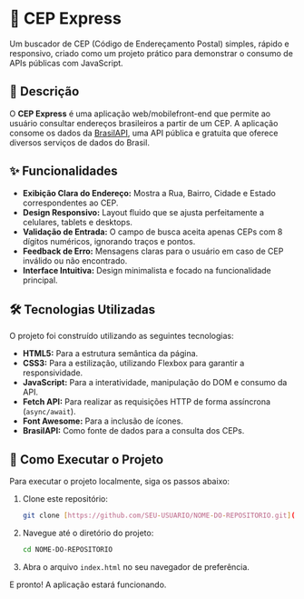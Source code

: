 # 📍 CEP Express

Um buscador de CEP (Código de Endereçamento Postal) simples, rápido e responsivo, criado como um projeto prático para demonstrar o consumo de APIs públicas com JavaScript.

## 📜 Descrição

O **CEP Express** é uma aplicação web/mobilefront-end que permite ao usuário consultar endereços brasileiros a partir de um CEP. 
A aplicação consome os dados da [BrasilAPI](https://brasilapi.com.br/), uma API pública e gratuita que oferece diversos serviços de dados do Brasil.

## ✨ Funcionalidades

-   **Exibição Clara do Endereço:** Mostra a Rua, Bairro, Cidade e Estado correspondentes ao CEP.
-   **Design Responsivo:** Layout fluido que se ajusta perfeitamente a celulares, tablets e desktops.
-   **Validação de Entrada:** O campo de busca aceita apenas CEPs com 8 dígitos numéricos, ignorando traços e pontos.
-   **Feedback de Erro:** Mensagens claras para o usuário em caso de CEP inválido ou não encontrado.
-   **Interface Intuitiva:** Design minimalista e focado na funcionalidade principal.

## 🛠️ Tecnologias Utilizadas

O projeto foi construído utilizando as seguintes tecnologias:

-   **HTML5:** Para a estrutura semântica da página.
-   **CSS3:** Para a estilização, utilizando Flexbox para garantir a responsividade.
-   **JavaScript:** Para a interatividade, manipulação do DOM e consumo da API.
-   **Fetch API:** Para realizar as requisições HTTP de forma assíncrona (`async/await`).
-   **Font Awesome:** Para a inclusão de ícones.
-   **BrasilAPI:** Como fonte de dados para a consulta dos CEPs.

## 🚀 Como Executar o Projeto

Para executar o projeto localmente, siga os passos abaixo:

1.  Clone este repositório:
    ```bash
    git clone [https://github.com/SEU-USUARIO/NOME-DO-REPOSITORIO.git](https://github.com/SEU-USUARIO/NOME-DO-REPOSITORIO.git)
    ```
2.  Navegue até o diretório do projeto:
    ```bash
    cd NOME-DO-REPOSITORIO
    ```
3.  Abra o arquivo `index.html` no seu navegador de preferência.

E pronto! A aplicação estará funcionando.
